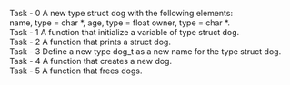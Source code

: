 Task - 0 A new type struct dog with the following elements:<br> name, type = char *, age, type = float owner, type = char *. <br>
Task - 1 A function that initialize a variable of type struct dog. <br>
Task - 2 A function that prints a struct dog. <br>
Task - 3 Define a new type dog_t as a new name for the type struct dog.<br>
Task - 4 A function that creates a new dog. <br>
Task - 5 A function that frees dogs. <br>
